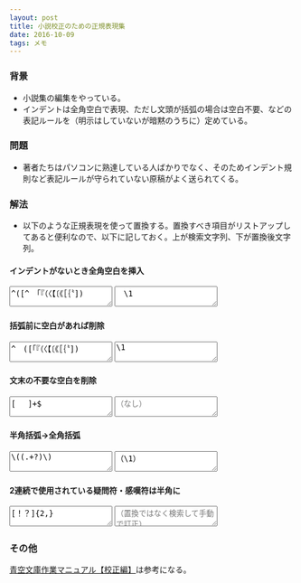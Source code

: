 ```yaml
---
layout: post
title: 小説校正のための正規表現集
date: 2016-10-09
tags: メモ
---
```


### 背景
* 小説集の編集をやっている。
* インデントは全角空白で表現、ただし文頭が括弧の場合は空白不要、などの表記ルールを（明示はしていないが暗黙のうちに）定めている。


### 問題
* 著者たちはパソコンに熟達している人ばかりでなく、そのためインデント規則など表記ルールが守られていない原稿がよく送られてくる。


### 解法
* 以下のような正規表現を使って置換する。置換すべき項目がリストアップしてあると便利なので、以下に記しておく。上が検索文字列、下が置換後文字列。

#### インデントがないとき全角空白を挿入
<textarea onclick="this.select();">^([^　「『（〈【〔《［｛〝])</textarea>
<textarea onclick="this.select();">　\1</textarea>


#### 括弧前に空白があれば削除
<textarea onclick="this.select();">^　([「『（〈【〔《［｛〝])</textarea>
<textarea onclick="this.select();">\1</textarea>


#### 文末の不要な空白を削除
<textarea onclick="this.select();">[ 　]+$</textarea>
<textarea onclick="this.select();" placeholder="（なし）"></textarea>

#### 半角括弧→全角括弧
<textarea onclick="this.select();">\((.+?)\)</textarea>
<textarea onclick="this.select();">（\1）</textarea>

#### 2連続で使用されている疑問符・感嘆符は半角に
<textarea onclick="this.select();">[！？]{2,}</textarea>
<textarea onclick="this.select();" placeholder="（置換ではなく検索して手動で訂正）"></textarea>



### その他
[青空文庫作業マニュアル【校正編】](http://www.aozora.gr.jp/aozora-manual/index-proofreading.html#proofreading04)は参考になる。
